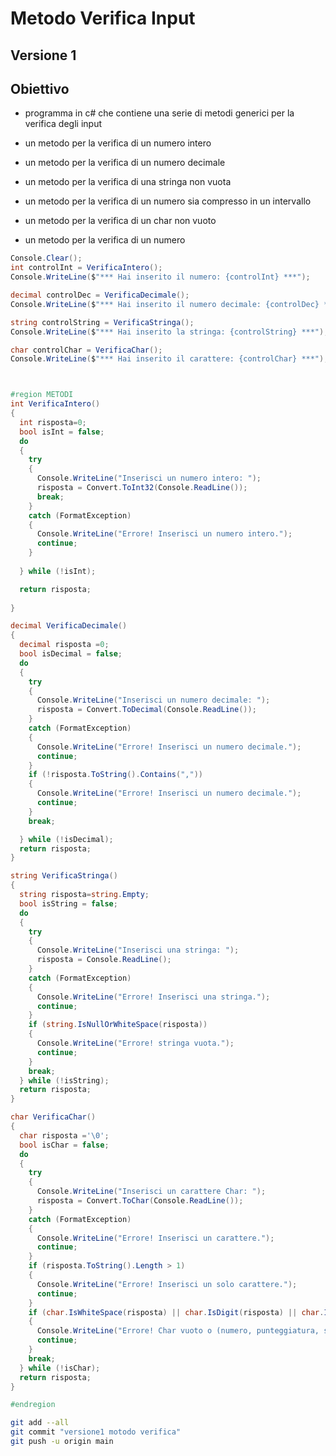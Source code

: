 # Metodo Verifica Input

## Versione 1


## Obiettivo

- programma in c# che contiene una serie di metodi generici per la verifica degli input

- un metodo per la verifica di un numero intero
- un metodo per la verifica di un numero decimale
- un metodo per la verifica di una stringa non vuota
- un metodo per la verifica di un numero sia compresso in un intervallo
- un metodo per la verifica di un char non vuoto
- un metodo per la verifica di un numero

```csharp
Console.Clear();
int controlInt = VerificaIntero();
Console.WriteLine($"*** Hai inserito il numero: {controlInt} ***");

decimal controlDec = VerificaDecimale();
Console.WriteLine($"*** Hai inserito il numero decimale: {controlDec} ***");

string controlString = VerificaStringa();
Console.WriteLine($"*** Hai inserito la stringa: {controlString} ***");

char controlChar = VerificaChar();
Console.WriteLine($"*** Hai inserito il carattere: {controlChar} ***");



#region METODI
int VerificaIntero()
{
  int risposta=0;
  bool isInt = false;
  do
  {
    try
    {
      Console.WriteLine("Inserisci un numero intero: ");
      risposta = Convert.ToInt32(Console.ReadLine());
      break;      
    }
    catch (FormatException)
    {
      Console.WriteLine("Errore! Inserisci un numero intero.");
      continue;
    }
    
  } while (!isInt);

  return risposta;
  
}

decimal VerificaDecimale()
{
  decimal risposta =0;
  bool isDecimal = false;
  do
  {
    try
    {
      Console.WriteLine("Inserisci un numero decimale: ");
      risposta = Convert.ToDecimal(Console.ReadLine());
    }
    catch (FormatException)
    {
      Console.WriteLine("Errore! Inserisci un numero decimale.");
      continue;
    }
    if (!risposta.ToString().Contains(","))
    {
      Console.WriteLine("Errore! Inserisci un numero decimale.");
      continue;
    }
    break;

  } while (!isDecimal);
  return risposta;
}

string VerificaStringa()
{
  string risposta=string.Empty;
  bool isString = false;
  do
  {
    try
    {
      Console.WriteLine("Inserisci una stringa: ");
      risposta = Console.ReadLine();
    }
    catch (FormatException)
    {
      Console.WriteLine("Errore! Inserisci una stringa.");
      continue;
    }
    if (string.IsNullOrWhiteSpace(risposta))
    {
      Console.WriteLine("Errore! stringa vuota.");
      continue;
    }
    break;
  } while (!isString);
  return risposta;
}

char VerificaChar()
{
  char risposta ='\0';
  bool isChar = false;
  do
  {
    try
    {
      Console.WriteLine("Inserisci un carattere Char: ");
      risposta = Convert.ToChar(Console.ReadLine());
    }
    catch (FormatException)
    {
      Console.WriteLine("Errore! Inserisci un carattere.");
      continue;
    }
    if (risposta.ToString().Length > 1)
    {
      Console.WriteLine("Errore! Inserisci un solo carattere.");
      continue;
    }
    if (char.IsWhiteSpace(risposta) || char.IsDigit(risposta) || char.IsPunctuation(risposta) || char.IsSymbol(risposta))
    {
      Console.WriteLine("Errore! Char vuoto o (numero, punteggiatura, simbolo).");
      continue;
    }
    break;
  } while (!isChar);
  return risposta;
}

#endregion
```

```bash
git add --all
git commit "versione1 motodo verifica"
git push -u origin main
```
